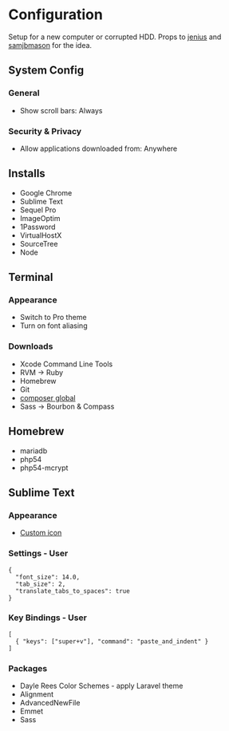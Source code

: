 Configuration
======

Setup for a new computer or corrupted HDD. Props to [jenius](https://github.com/jenius/config) and [samjbmason](https://github.com/samjbmason/config) for the idea.

## System Config

### General

* Show scroll bars: Always

### Security & Privacy

* Allow applications downloaded from: Anywhere

## Installs

* Google Chrome
* Sublime Text
* Sequel Pro
* ImageOptim
* 1Password
* VirtualHostX
* SourceTree
* Node

## Terminal

### Appearance

* Switch to Pro theme
* Turn on font aliasing

### Downloads

* Xcode Command Line Tools
* RVM -> Ruby
* Homebrew
* Git
* [composer global](http://getcomposer.org/doc/00-intro.md#globally)
* Sass -> Bourbon & Compass


## Homebrew

* mariadb
* php54
* php54-mcrypt

## Sublime Text

### Appearance

* [Custom icon](http://cl.ly/Lp3Q)

### Settings - User

    {
      "font_size": 14.0,
      "tab_size": 2,
      "translate_tabs_to_spaces": true
    }

### Key Bindings - User

    [
      { "keys": ["super+v"], "command": "paste_and_indent" }
    ]

### Packages

* Dayle Rees Color Schemes - apply Laravel theme
* Alignment
* AdvancedNewFile
* Emmet
* Sass
